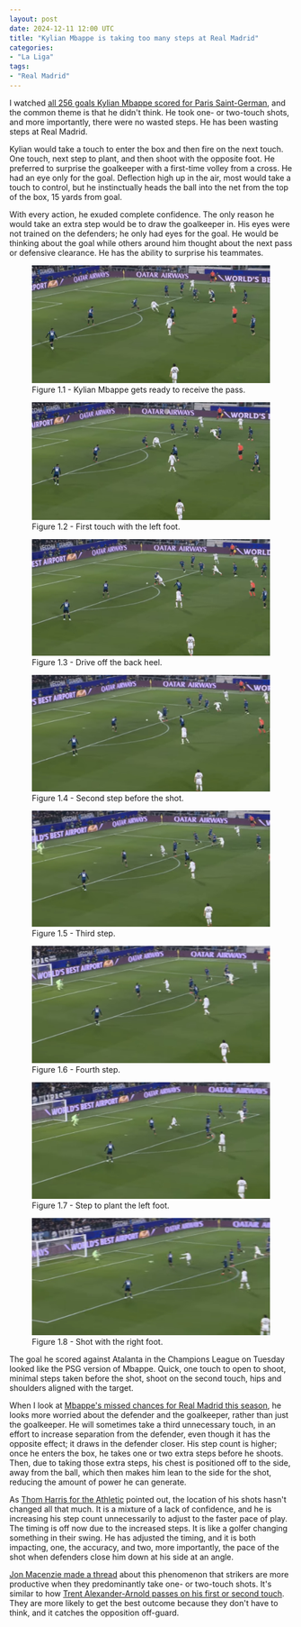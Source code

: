 ```yaml
---
layout: post
date: 2024-12-11 12:00 UTC
title: "Kylian Mbappe is taking too many steps at Real Madrid"
categories:
- "La Liga"
tags:
- "Real Madrid"
---
```


I watched [all 256 goals Kylian Mbappe scored for Paris Saint-German](https://youtu.be/rIBeZ13aito?si=fYtEMOrH9IyC_zQy), and the common theme is that he didn't think. He took one- or two-touch shots, and more importantly, there were no wasted steps. He has been wasting steps at Real Madrid.

<!---more--->

Kylian would take a touch to enter the box and then fire on the next touch. One touch, next step to plant, and then shoot with the opposite foot. He preferred to surprise the goalkeeper with a first-time volley from a cross. He had an eye only for the goal. Deflection high up in the air, most would take a touch to control, but he instinctually heads the ball into the net from the top of the box, 15 yards from goal. 

With every action, he exuded complete confidence. The only reason he would take an extra step would be to draw the goalkeeper in. His eyes were not trained on the defenders; he only had eyes for the goal. He would be thinking about the goal while others around him thought about the next pass or defensive clearance. He has the ability to surprise his teammates.

<figure><img src="https://raw.githubusercontent.com/kyleboas/images/main/uploads/2024/12/10/Image-10Dec2024_20:19:22.png"><figcaption>Figure 1.1 - Kylian Mbappe gets ready to receive the pass.</figcaption>
</figure>
<figure><img src="https://raw.githubusercontent.com/kyleboas/images/main/uploads/2024/12/10/Image-10Dec2024_20:19:24.png"><figcaption>Figure 1.2 - First touch with the left foot.</figcaption>
</figure>
<figure><img src="https://raw.githubusercontent.com/kyleboas/images/main/uploads/2024/12/10/Image-10Dec2024_20:19:26.png">
<figcaption>Figure 1.3 - Drive off the back heel. </figcaption>
</figure>
<figure><img src="https://raw.githubusercontent.com/kyleboas/images/main/uploads/2024/12/10/Image-10Dec2024_20:19:28.png">
<figcaption>Figure 1.4 - Second step before the shot.</figcaption>
</figure>
<figure><img src="https://raw.githubusercontent.com/kyleboas/images/main/uploads/2024/12/10/Image-10Dec2024_20:19:29.png">
<figcaption>Figure 1.5 - Third step.</figcaption>
</figure>
<figure><img src="https://raw.githubusercontent.com/kyleboas/images/main/uploads/2024/12/10/Image-10Dec2024_20:19:30.png">
<figcaption>Figure 1.6 - Fourth step.</figcaption></figure>
<figure><img src="https://raw.githubusercontent.com/kyleboas/images/main/uploads/2024/12/10/Image-10Dec2024_20:19:32.png">
<figcaption>Figure 1.7 - Step to plant the left foot.</figcaption></figure>
<figure><img src="https://raw.githubusercontent.com/kyleboas/images/main/uploads/2024/12/10/Image-10Dec2024_20:19:34.png">
<figcaption>Figure 1.8 - Shot with the right foot.</figcaption></figure>

The goal he scored against Atalanta in the Champions League on Tuesday looked like the PSG version of Mbappe. Quick, one touch to open to shoot, minimal steps taken before the shot, shoot on the second touch, hips and shoulders aligned with the target.

When I look at [Mbappe's missed chances for Real Madrid this season](https://youtu.be/f1oBskTowxI?si=KP-6cDlQtPgPGVrF), he looks more worried about the defender and the goalkeeper, rather than just the goalkeeper. He will sometimes take a third unnecessary touch, in an effort to increase separation from the defender, even though it has the opposite effect; it draws in the defender closer. His step count is higher; once he enters the box, he takes one or two extra steps before he shoots. Then, due to taking those extra steps, his chest is positioned off to the side, away from the ball, which then makes him lean to the side for the shot, reducing the amount of power he can generate. 

As [Thom Harris for the Athletic](https://www.nytimes.com/athletic/5983513/2024/12/10/kylian-mbappe-real-madrid-confidence/) pointed out, the location of his shots hasn't changed all that much. It is a mixture of a lack of confidence, and he is increasing his step count unnecessarily to adjust to the faster pace of play. The timing is off now due to the increased steps. It is like a golfer changing something in their swing. He has adjusted the timing, and it is both impacting, one, the accuracy, and two, more importantly, the pace of the shot when defenders close him down at his side at an angle.

[Jon Macenzie made a thread](https://x.com/jon_mackenzie/status/1751268368026329385?s=46&t=EwWKBMyY400eGGXYwoRkiw) about this phenomenon that strikers are more productive when they predominantly take one- or two-touch shots. It's similar to how [Trent Alexander-Arnold passes on his first or second touch](https://tacticsjournal.com/2024/12/02/trent-alexander-arnold-does-everything-on-his-first-or-second-touch/). They are more likely to get the best outcome because they don't have to think, and it catches the opposition off-guard.